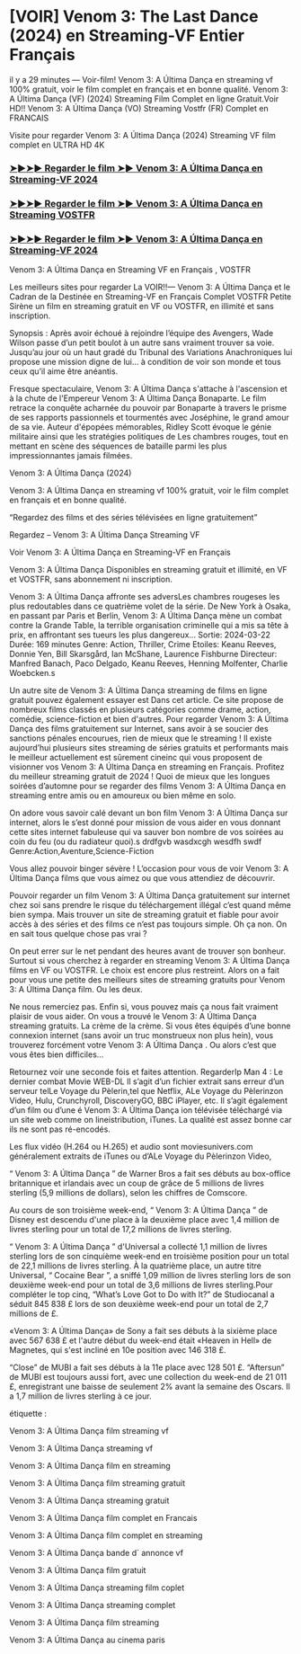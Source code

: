 #  [VOIR] Venom 3: The Last Dance (2024) en Streaming-VF Entier Français

il y a 29 minutes — Voir-film! Venom 3: A Última Dança en streaming vf 100% gratuit, voir le film complet en français et en bonne qualité. Venom 3: A Última Dança (VF) (2024) Streaming Film Complet en ligne Gratuit.Voir HD!! Venom 3: A Última Dança (VO) Streaming Vostfr (FR) Complet en FRANCAIS

Visite pour regarder Venom 3: A Última Dança (2024) Streaming VF film complet en ULTRA HD 4K

<h3><a href="https://cutt.ly/beDQ0umx">➤►➤► Regarder le film ➤► Venom 3: A Última Dança en Streaming-VF 2024</a></h3>

<h3><a href="https://cutt.ly/beDQ0umx">➤►➤► Regarder le film ➤► Venom 3: A Última Dança en Streaming VOSTFR</a></h3>

<h3><a href="https://cutt.ly/beDQ0umx">➤►➤► Regarder le film ➤► Venom 3: A Última Dança en Streaming-VF 2024</a></h3>

Venom 3: A Última Dança en Streaming VF en Français , VOSTFR

Les meilleurs sites pour regarder La VOIR!!— Venom 3: A Última Dança et le Cadran de la Destinée en Streaming-VF en Français Complet VOSTFR Petite Sirène un film en streaming gratuit en VF ou VOSTFR, en illimité et sans inscription.

Synopsis : Après avoir échoué à rejoindre l’équipe des Avengers, Wade Wilson passe d’un petit boulot à un autre sans vraiment trouver sa voie. Jusqu’au jour où un haut gradé du Tribunal des Variations Anachroniques lui propose une mission digne de lui… à condition de voir son monde et tous ceux qu’il aime être anéantis.

Fresque spectaculaire, Venom 3: A Última Dança s'attache à l'ascension et à la chute de l'Empereur Venom 3: A Última Dança Bonaparte. Le film retrace la conquête acharnée du pouvoir par Bonaparte à travers le prisme de ses rapports passionnels et tourmentés avec Joséphine, le grand amour de sa vie. Auteur d'épopées mémorables, Ridley Scott évoque le génie militaire ainsi que les stratégies politiques de Les chambres rouges, tout en mettant en scène des séquences de bataille parmi les plus impressionnantes jamais filmées.

Venom 3: A Última Dança (2024)

Venom 3: A Última Dança en streaming vf 100% gratuit, voir le film complet en français et en bonne qualité.

“Regardez des films et des séries télévisées en ligne gratuitement”

Regardez – Venom 3: A Última Dança Streaming VF

Voir Venom 3: A Última Dança en Streaming-VF en Français

Venom 3: A Última Dança Disponibles en streaming gratuit et illimité, en VF et VOSTFR, sans abonnement ni inscription.

Venom 3: A Última Dança affronte ses adversLes chambres rougeses les plus redoutables dans ce quatrième volet de la série. De New York à Osaka, en passant par Paris et Berlin, Venom 3: A Última Dança mène un combat contre la Grande Table, la terrible organisation criminelle qui a mis sa tête à prix, en affrontant ses tueurs les plus dangereux... Sortie: 2024-03-22 Durée: 169 minutes Genre: Action, Thriller, Crime Etoiles: Keanu Reeves, Donnie Yen, Bill Skarsgård, Ian McShane, Laurence Fishburne Directeur: Manfred Banach, Paco Delgado, Keanu Reeves, Henning Molfenter, Charlie Woebcken.s

Un autre site de Venom 3: A Última Dança streaming de films en ligne gratuit pouvez également essayer est Dans cet article. Ce site propose de nombreux films classés en plusieurs catégories comme drame, action, comédie, science-fiction et bien d'autres. Pour regarder Venom 3: A Última Dança des films gratuitement sur Internet, sans avoir à se soucier des sanctions pénales encourues, rien de mieux que le streaming ! Il existe aujourd’hui plusieurs sites streaming de séries gratuits et performants mais le meilleur actuellement est sûrement cineinc qui vous proposent de visionner vos Venom 3: A Última Dança en streaming en Français. Profitez du meilleur streaming gratuit de 2024 ! Quoi de mieux que les longues soirées d’automne pour se regarder des films Venom 3: A Última Dança en streaming entre amis ou en amoureux ou bien même en solo.

On adore vous savoir calé devant un bon film Venom 3: A Última Dança sur internet, alors le s’est donné pour mission de vous aider en vous donnant cette sites internet fabuleuse qui va sauver bon nombre de vos soirées au coin du feu (ou du radiateur quoi).s drdfgvb wasdxcgh wesdfh swdf Genre:Action,Aventure,Science-Fiction

Vous allez pouvoir binger sévère ! L’occasion pour vous de voir Venom 3: A Última Dança films que vous aimez ou que vous attendiez de découvrir.

Pouvoir regarder un film Venom 3: A Última Dança gratuitement sur internet chez soi sans prendre le risque du téléchargement illégal c’est quand même bien sympa. Mais trouver un site de streaming gratuit et fiable pour avoir accès à des séries et des films ce n’est pas toujours simple. Oh ça non. On en sait tous quelque chose pas vrai ?

On peut errer sur le net pendant des heures avant de trouver son bonheur. Surtout si vous cherchez à regarder en streaming Venom 3: A Última Dança films en VF ou VOSTFR. Le choix est encore plus restreint. Alors on a fait pour vous une petite des meilleurs sites de streaming gratuits pour Venom 3: A Última Dança film. Ou les deux.

Ne nous remerciez pas. Enfin si, vous pouvez mais ça nous fait vraiment plaisir de vous aider. On vous a trouvé le Venom 3: A Última Dança streaming gratuits. La crème de la crème. Si vous êtes équipés d’une bonne connexion internet (sans avoir un truc monstrueux non plus hein), vous trouverez forcément votre Venom 3: A Última Dança . Ou alors c’est que vous êtes bien difficiles…

Retournez voir une seconde fois et faites attention. RegarderIp Man 4 : Le dernier combat Movie WEB-DL Il s’agit d’un fichier extrait sans erreur d’un serveur telLe Voyage du Pèlerin,tel que Netflix, ALe Voyage du Pèlerinzon Video, Hulu, Crunchyroll, DiscoveryGO, BBC iPlayer, etc. Il s’agit également d’un film ou d’une é Venom 3: A Última Dança ion télévisée téléchargé via un site web comme on lineistribution, iTunes. La qualité est assez bonne car ils ne sont pas ré-encodés.

Les flux vidéo (H.264 ou H.265) et audio sont moviesunivers.com généralement extraits de iTunes ou d’ALe Voyage du Pèlerinzon Video,

“ Venom 3: A Última Dança ” de Warner Bros a fait ses débuts au box-office britannique et irlandais avec un coup de grâce de 5 millions de livres sterling (5,9 millions de dollars), selon les chiffres de Comscore.

Au cours de son troisième week-end, “ Venom 3: A Última Dança ” de Disney est descendu d'une place à la deuxième place avec 1,4 million de livres sterling pour un total de 17,2 millions de livres sterling.

“ Venom 3: A Última Dança ” d'Universal a collecté 1,1 million de livres sterling lors de son cinquième week-end en troisième position pour un total de 22,1 millions de livres sterling. À la quatrième place, un autre titre Universal, “ Cocaine Bear ”, a sniffé 1,09 million de livres sterling lors de son deuxième week-end pour un total de 3,6 millions de livres sterling.Pour compléter le top cinq, “What’s Love Got to Do with It?” de Studiocanal a séduit 845 838 £ lors de son deuxième week-end pour un total de 2,7 millions de £.

«Venom 3: A Última Dança» de Sony a fait ses débuts à la sixième place avec 567 638 £ et l'autre début du week-end était «Heaven in Hell» de Magnetes, qui s'est incliné en 10e position avec 146 318 £.

“Close” de MUBI a fait ses débuts à la 11e place avec 128 501 £. “Aftersun” de MUBI est toujours aussi fort, avec une collection du week-end de 21 011 £, enregistrant une baisse de seulement 2% avant la semaine des Oscars. Il a 1,7 million de livres sterling à ce jour.

étiquette :

Venom 3: A Última Dança film streaming vf

Venom 3: A Última Dança streaming vf

Venom 3: A Última Dança film en streaming

Venom 3: A Última Dança film streaming gratuit

Venom 3: A Última Dança streaming gratuit

Venom 3: A Última Dança film complet en Francais

Venom 3: A Última Dança film complet en streaming

Venom 3: A Última Dança bande d` annonce vf

Venom 3: A Última Dança film gratuit

Venom 3: A Última Dança streaming film coplet

Venom 3: A Última Dança streaming complet

Venom 3: A Última Dança film streaming

Venom 3: A Última Dança au cinema paris
